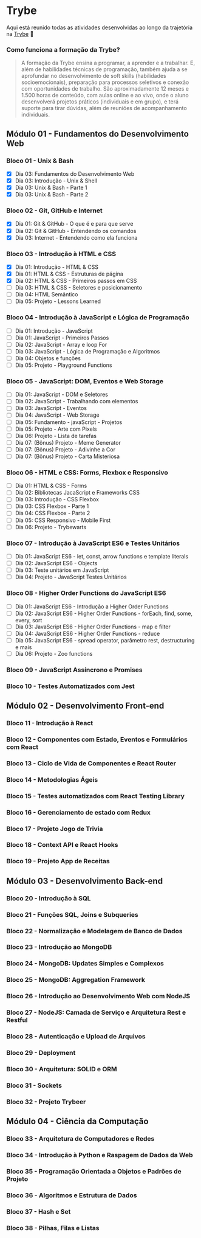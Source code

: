 # Trybe

Aqui está reunido todas as atividades desenvolvidas ao longo da trajetória na [Trybe](https://www.betrybe.com/) :rocket:

### Como funciona a formação da Trybe?

>A formação da Trybe ensina a programar, a aprender e a trabalhar.
>E, além de habilidades técnicas de programação, também ajuda a se aprofundar no desenvolvimento de soft skills (habilidades socioemocionais), preparação para processos seletivos e conexão com oportunidades de trabalho.
>São aproximadamente 12 meses e 1.500 horas de conteúdo, com aulas online e ao vivo, onde o aluno desenvolverá projetos práticos (individuais e em grupo), e terá suporte para tirar dúvidas, além de reuniões de acompanhamento individuais.

## Módulo 01 - Fundamentos do Desenvolvimento Web

### Bloco 01 - Unix & Bash

- [x] Dia 03: Fundamentos do Desenvolvimento Web
- [x] Dia 03: Introdução - Unix & Shell
- [x] Dia 03: Unix & Bash - Parte 1
- [x] Dia 03: Unix & Bash - Parte 2

### Bloco 02 - Git, GitHub e Internet

- [x] Dia 01: Git & GitHub - O que é e para que serve
- [x] Dia 02: Git & GitHub - Entendendo os comandos
- [x] Dia 03: Internet - Entendendo como ela funciona

### Bloco 03 - Introdução à HTML e CSS

- [x] Dia 01: Introdução - HTML & CSS
- [x] Dia 01: HTML & CSS - Estruturas de página
- [x] Dia 02: HTML & CSS - Primeiros passos em CSS
- [ ] Dia 03: HTML & CSS - Seletores e posicionamento
- [ ] Dia 04: HTML Semântico
- [ ] Dia 05: Projeto - Lessons Learned

### Bloco 04 - Introdução à JavaScript e Lógica de Programação

- [ ] Dia 01: Introdução - JavaScript
- [ ] Dia 01: JavaScript - Primeiros Passos
- [ ] Dia 02: JavaScript - Array e loop For
- [ ] Dia 03: JavaScript - Lógica de Programação e Algoritmos
- [ ] Dia 04: Objetos e funções
- [ ] Dia 05: Projeto - Playground Functions

### Bloco 05 - JavaScript: DOM, Eventos e Web Storage

- [ ] Dia 01: JavaScript - DOM e Seletores
- [ ] Dia 02: JavaScript - Trabalhando com elementos
- [ ] Dia 03: JavaScript - Eventos
- [ ] Dia 04: JavaScript - Web Storage
- [ ] Dia 05: Fundamento - javaScript - Projetos
- [ ] Dia 05: Projeto - Arte com Pixels
- [ ] Dia 06: Projeto - Lista de tarefas
- [ ] Dia 07: (Bônus) Projeto - Meme Generator
- [ ] Dia 07: (Bônus) Projeto - Adivinhe a Cor
- [ ] Dia 07: (Bônus) Projeto - Carta Misteriosa

### Bloco 06 - HTML e CSS: Forms, Flexbox e Responsivo

- [ ] Dia 01: HTML & CSS - Forms
- [ ] Dia 02: Bibliotecas JacaScript e Frameworks CSS
- [ ] Dia 03: Introdução - CSS Flexbox
- [ ] Dia 03: CSS Flexbox - Parte 1
- [ ] Dia 04: CSS Flexbox - Parte 2
- [ ] Dia 05: CSS Responsivo - Mobile First
- [ ] Dia 06: Projeto - Trybewarts

### Bloco 07 - Introdução à JavaScript ES6 e Testes Unitários

- [ ] Dia 01: JavaScript ES6 - let, const, arrow functions e template literals
- [ ] Dia 02: JavaScript ES6 - Objects
- [ ] Dia 03: Teste unitários em JavaScript
- [ ] Dia 04: Projeto - JavaScript Testes Unitários

### Bloco 08 - Higher Order Functions do JavaScript ES6 

- [ ] Dia 01: JavaScript ES6 - Introdução a Higher Order Functions
- [ ] Dia 02: JavaScript ES6 - Higher Order Functions - forEach, find, some, every, sort
- [ ] Dia 03: JavaScript ES6 - Higher Order Functions - map e filter
- [ ] Dia 04: JavaScript ES6 - Higher Order Functions - reduce 
- [ ] Dia 05: JavaScript ES6 - spread operator, parâmetro rest, destructuring e mais
- [ ] Dia 06: Projeto - Zoo functions

### Bloco 09 - JavaScript Assíncrono e Promises

### Bloco 10 - Testes Automatizados com Jest

## Módulo 02 - Desenvolvimento Front-end

### Bloco 11 - Introdução à React

### Bloco 12 - Componentes com Estado, Eventos e Formulários com React

### Bloco 13 - Ciclo de Vida de Componentes e React Router

### Bloco 14 - Metodologias Ágeis

### Bloco 15 - Testes automatizados com React Testing Library

### Bloco 16 - Gerenciamento de estado com Redux

### Bloco 17 - Projeto Jogo de Trivia

### Bloco 18 - Context API e React Hooks

### Bloco 19 - Projeto App de Receitas

## Módulo 03 - Desenvolvimento Back-end

### Bloco 20 - Introdução à SQL

### Bloco 21 - Funções SQL, Joins e Subqueries

### Bloco 22 - Normalização e Modelagem de Banco de Dados

### Bloco 23 - Introdução ao MongoDB

### Bloco 24 - MongoDB: Updates Simples e Complexos

### Bloco 25 - MongoDB: Aggregation Framework

### Bloco 26 - Introdução ao Desenvolvimento Web com NodeJS

### Bloco 27 - NodeJS: Camada de Serviço e Arquitetura Rest e Restful

### Bloco 28 - Autenticação e Upload de Arquivos

### Bloco 29 - Deployment

### Bloco 30 - Arquitetura: SOLID e ORM

### Bloco 31 - Sockets

### Bloco 32 - Projeto Trybeer

## Módulo 04 - Ciência da Computação

### Bloco 33 - Arquitetura de Computadores e Redes

### Bloco 34 - Introdução à Python e Raspagem de Dados da Web

### Bloco 35 - Programação Orientada a Objetos e Padrões de Projeto

### Bloco 36 - Algoritmos e Estrutura de Dados

### Bloco 37 - Hash e Set

### Bloco 38 - Pilhas, Filas e Listas